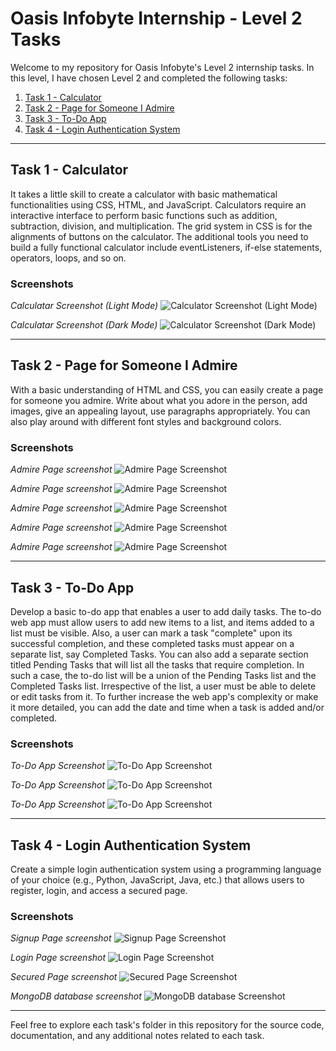 # Oasis Infobyte Internship - Level 2 Tasks

Welcome to my repository for Oasis Infobyte's Level 2 internship tasks. In this level, I have chosen Level 2 and completed the following tasks:

1. [Task 1 - Calculator](https://github.com/patilmanas04/OIBSIP/tree/main/Level%202/TASK%201)
2. [Task 2 - Page for Someone I Admire](#https://github.com/patilmanas04/OIBSIP/tree/main/Level%202/TASK%202)
3. [Task 3 - To-Do App](https://github.com/patilmanas04/OIBSIP/tree/main/Level%202/TASK%203)
4. [Task 4 - Login Authentication System](https://github.com/patilmanas04/OIBSIP/tree/main/Level%202/TASK%204)

---

## Task 1 - Calculator

It takes a little skill to create a calculator with basic mathematical functionalities using CSS, HTML, and JavaScript. Calculators require an interactive interface to perform basic functions such as addition, subtraction, division, and multiplication. The grid system in CSS is for the alignments of buttons on the calculator. The additional tools you need to build a fully functional calculator include eventListeners, if-else statements, operators, loops, and so on.

### Screenshots

*Calculatar Screenshot (Light Mode)*
![Calculator Screenshot (Light Mode)](screenshots/task1ss1.png)

*Calculatar Screenshot (Dark Mode)*
![Calculator Screenshot (Dark Mode)](screenshots/task1ss2.png)

---

## Task 2 - Page for Someone I Admire

With a basic understanding of HTML and CSS, you can easily create a page for someone you admire. Write about what you adore in the person, add images, give an appealing layout, use paragraphs appropriately. You can also play around with different font styles and background colors.

### Screenshots

*Admire Page screenshot*
![Admire Page Screenshot](screenshots/task2ss1.png)

*Admire Page screenshot*
![Admire Page Screenshot](screenshots/task2ss2.png)

*Admire Page screenshot*
![Admire Page Screenshot](screenshots/task2ss3.png)

*Admire Page screenshot*
![Admire Page Screenshot](screenshots/task2ss4.png)

*Admire Page screenshot*
![Admire Page Screenshot](screenshots/task2ss5.png)

---

## Task 3 - To-Do App

Develop a basic to-do app that enables a user to add daily tasks. The to-do web app must allow users to add new items to a list, and items added to a list must be visible. Also, a user can mark a task "complete" upon its successful completion, and these completed tasks must appear on a separate list, say Completed Tasks. You can also add a separate section titled Pending Tasks that will list all the tasks that require completion. In such a case, the to-do list will be a union of the Pending Tasks list and the Completed Tasks list. Irrespective of the list, a user must be able to delete or edit tasks from it. To further increase the web app's complexity or make it more detailed, you can add the date and time when a task is added and/or completed.

### Screenshots

*To-Do App Screenshot*
![To-Do App Screenshot](screenshots/task3ss1.png)

*To-Do App Screenshot*
![To-Do App Screenshot](screenshots/task3ss2.png)

*To-Do App Screenshot*
![To-Do App Screenshot](screenshots/task3ss3.png)

---

## Task 4 - Login Authentication System

Create a simple login authentication system using a programming language of your choice (e.g., Python, JavaScript, Java, etc.) that allows users to register, login, and access a secured page.

### Screenshots

*Signup Page screenshot*
![Signup Page Screenshot](screenshots/task4ss1.png)

*Login Page screenshot*
![Login Page Screenshot](screenshots/task4ss2.png)

*Secured Page screenshot*
![Secured Page Screenshot](screenshots/task4ss3.png)

*MongoDB database screenshot*
![MongoDB database Screenshot](screenshots/task4ss4.png)


---

Feel free to explore each task's folder in this repository for the source code, documentation, and any additional notes related to each task.
